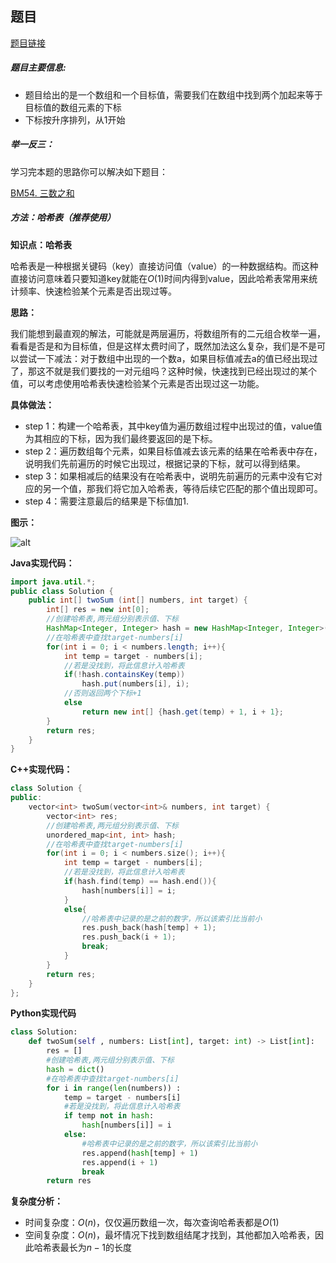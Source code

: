 ## 题目
[题目链接](https://www.nowcoder.com/practice/20ef0972485e41019e39543e8e895b7f?tpId=295&tqId=745&sourceUrl=/exam/oj&channenl=wgithub&fromPut=wgithub)

##### 题目主要信息:
- 题目给出的是一个数组和一个目标值，需要我们在数组中找到两个加起来等于目标值的数组元素的下标
- 下标按升序排列，从1开始

##### 举一反三：

学习完本题的思路你可以解决如下题目：

[BM54. 三数之和](https://www.nowcoder.com/practice/345e2ed5f81d4017bbb8cc6055b0b711?tpId=295&tqId=731)

##### 方法：哈希表（推荐使用）
**知识点：哈希表**

哈希表是一种根据关键码（key）直接访问值（value）的一种数据结构。而这种直接访问意味着只要知道key就能在$O(1)$时间内得到value，因此哈希表常用来统计频率、快速检验某个元素是否出现过等。

**思路：**

我们能想到最直观的解法，可能就是两层遍历，将数组所有的二元组合枚举一遍，看看是否是和为目标值，但是这样太费时间了，既然加法这么复杂，我们是不是可以尝试一下减法：对于数组中出现的一个数a，如果目标值减去a的值已经出现过了，那这不就是我们要找的一对元组吗？这种时候，快速找到已经出现过的某个值，可以考虑使用哈希表快速检验某个元素是否出现过这一功能。

**具体做法：**

- step 1：构建一个哈希表，其中key值为遍历数组过程中出现过的值，value值为其相应的下标，因为我们最终要返回的是下标。
- step 2：遍历数组每个元素，如果目标值减去该元素的结果在哈希表中存在，说明我们先前遍历的时候它出现过，根据记录的下标，就可以得到结果。
- step 3：如果相减后的结果没有在哈希表中，说明先前遍历的元素中没有它对应的另一个值，那我们将它加入哈希表，等待后续它匹配的那个值出现即可。
- step 4：需要注意最后的结果是下标值加1.

**图示：**

![alt](https://uploadfiles.nowcoder.com/images/20220201/397721558_1643703516644/8D1C65F2EA42938E2F0EC7611DD5625D)

**Java实现代码：**
```java
import java.util.*;
public class Solution {
    public int[] twoSum (int[] numbers, int target) {
        int[] res = new int[0];
        //创建哈希表,两元组分别表示值、下标
        HashMap<Integer, Integer> hash = new HashMap<Integer, Integer>(); 
        //在哈希表中查找target-numbers[i]
        for(int i = 0; i < numbers.length; i++){
            int temp = target - numbers[i];
            //若是没找到，将此信息计入哈希表
            if(!hash.containsKey(temp)) 
                hash.put(numbers[i], i);
            //否则返回两个下标+1
            else 
                return new int[] {hash.get(temp) + 1, i + 1}; 
        }
        return res;
    }
}
```
**C++实现代码：**
```cpp
class Solution {
public:
    vector<int> twoSum(vector<int>& numbers, int target) {
        vector<int> res;
        //创建哈希表,两元组分别表示值、下标
        unordered_map<int, int> hash; 
        //在哈希表中查找target-numbers[i]
        for(int i = 0; i < numbers.size(); i++){
            int temp = target - numbers[i];
            //若是没找到，将此信息计入哈希表
            if(hash.find(temp) == hash.end()){ 
                hash[numbers[i]] = i;
            }
            else{
                //哈希表中记录的是之前的数字，所以该索引比当前小
                res.push_back(hash[temp] + 1);   
                res.push_back(i + 1);
                break;
            }
        }
        return res;
    }
};
```

**Python实现代码**
```python
class Solution:
    def twoSum(self , numbers: List[int], target: int) -> List[int]:
        res = []
        #创建哈希表,两元组分别表示值、下标
        hash = dict() 
        #在哈希表中查找target-numbers[i]
        for i in range(len(numbers)) :
            temp = target - numbers[i]
            #若是没找到，将此信息计入哈希表
            if temp not in hash: 
                hash[numbers[i]] = i
            else:
                #哈希表中记录的是之前的数字，所以该索引比当前小
                res.append(hash[temp] + 1) 
                res.append(i + 1)
                break
        return res
```

**复杂度分析：**
- 时间复杂度：$O(n)$，仅仅遍历数组一次，每次查询哈希表都是$O(1)$
- 空间复杂度：$O(n)$，最坏情况下找到数组结尾才找到，其他都加入哈希表，因此哈希表最长为$n-1$的长度